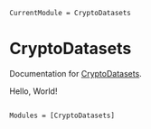 ```@meta
CurrentModule = CryptoDatasets
```

# CryptoDatasets

Documentation for [CryptoDatasets](https://github.com/g-gundam/CryptoDatasets.jl).

Hello, World!

```@index
```

```@autodocs
Modules = [CryptoDatasets]
```
